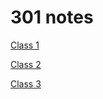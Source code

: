 # 301 notes

[Class 1](Class1/Class01.md)

[Class 2](Class2/Class02.md)

[Class 3](Class3/Class-03.md)